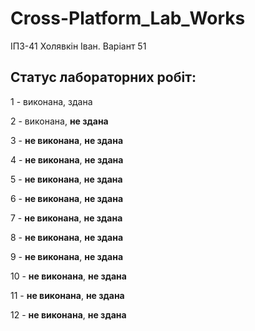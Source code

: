 # Cross-Platform_Lab_Works
ІПЗ-41 Холявкін Іван. Варіант 51

## Статус лабораторних робіт:
<p>1 - виконана, здана </p>
<p>2 - виконана, <strong>не здана</strong> </p>
<p>3 - <strong>не виконана</strong>, <strong>не здана</strong> </p>
<p>4 - <strong>не виконана</strong>, <strong>не здана</strong> </p>
<p>5 - <strong>не виконана</strong>, <strong>не здана</strong> </p>
<p>6 - <strong>не виконана</strong>, <strong>не здана</strong> </p>
<p>7 - <strong>не виконана</strong>, <strong>не здана</strong> </p>
<p>8 - <strong>не виконана</strong>, <strong>не здана</strong> </p>
<p>9 - <strong>не виконана</strong>, <strong>не здана</strong> </p>
<p>10 - <strong>не виконана</strong>, <strong>не здана</strong> </p>
<p>11 - <strong>не виконана</strong>, <strong>не здана</strong> </p>
<p>12 - <strong>не виконана</strong>, <strong>не здана</strong> </p>
